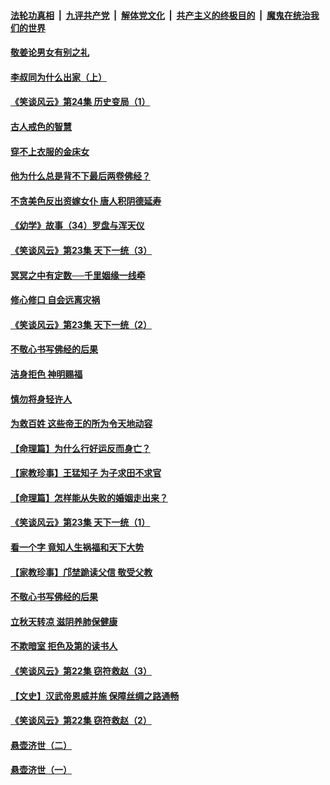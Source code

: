 ####  [法轮功真相](../../../../basic/blob/master/README.md?t=08170026) &nbsp;|&nbsp; [九评共产党](../../../../9ping.md/blob/master/README.md?t=08170026) &nbsp;|&nbsp; [解体党文化](../../../../jtdwh.md/blob/master/README.md?t=08170026)  &nbsp;|&nbsp; [共产主义的终极目的](../../../../gczydzjmd.md/blob/master/README.md?t=08170026) &nbsp;|&nbsp; [魔鬼在统治我们的世界](../../../../mgztzwmdsj.md/blob/master/README.md?t=08170026) 

#### [敬姜论男女有别之礼](../pages/prog647/a102645258.md?t=08170026) 

#### [李叔同为什么出家（上）](../pages/prog647/a102645242.md?t=08170026) 

#### [《笑谈风云》第24集 历史变局（1）](../pages/prog647/a102645211.md?t=08170026) 

#### [古人戒色的智慧](../pages/prog647/a102644639.md?t=08170026) 

#### [穿不上衣服的金床女](../pages/prog647/a102644620.md?t=08170026) 

#### [他为什么总是背不下最后两卷佛经？](../pages/prog647/a102644587.md?t=08170026) 

#### [不贪美色反出资嫁女仆 唐人积阴德延寿](../pages/prog647/a102643957.md?t=08170026) 

#### [《幼学》故事（34）罗盘与浑天仪](../pages/prog647/a102643951.md?t=08170026) 

#### [《笑谈风云》第23集 天下一统（3）](../pages/prog647/a102643937.md?t=08170026) 

#### [冥冥之中有定数──千里姻缘一线牵](../pages/prog647/a102643074.md?t=08170026) 

#### [修心修口 自会远离灾祸](../pages/prog647/a102643036.md?t=08170026) 

#### [《笑谈风云》第23集 天下一统（2）](../pages/prog647/a102643014.md?t=08170026) 

#### [不敬心书写佛经的后果](../pages/prog647/a102642368.md?t=08170026) 

#### [洁身拒色 神明赐福](../pages/prog647/a102642363.md?t=08170026) 

#### [慎勿将身轻许人](../pages/prog647/a102642222.md?t=08170026) 

#### [为救百姓 这些帝王的所为令天地动容](../pages/prog647/a102642052.md?t=08170026) 

#### [【命理篇】为什么行好运反而身亡？](../pages/prog647/a102641592.md?t=08170026) 

#### [【家教珍事】王猛知子 为子求田不求官](../pages/prog647/a102641580.md?t=08170026) 

#### [【命理篇】怎样能从失败的婚姻走出来？](../pages/prog647/a102640802.md?t=08170026) 

#### [《笑谈风云》第23集 天下一统（1）](../pages/prog647/a102640791.md?t=08170026) 

#### [看一个字 竟知人生祸福和天下大势](../pages/prog647/a102640137.md?t=08170026) 

#### [【家教珍事】邝埜跪读父信 敬受父教](../pages/prog647/a102640131.md?t=08170026) 

#### [不敬心书写佛经的后果](../pages/prog647/a102639970.md?t=08170026) 

#### [立秋天转凉 滋阴养肺保健康](../pages/prog647/a102639236.md?t=08170026) 

#### [不欺暗室 拒色及第的读书人](../pages/prog647/a102639223.md?t=08170026) 

#### [《笑谈风云》第22集 窃符救赵（3）](../pages/prog647/a102639213.md?t=08170026) 

#### [【文史】汉武帝恩威并施 保障丝绸之路通畅](../pages/prog647/a102638665.md?t=08170026) 

#### [《笑谈风云》第22集 窃符救赵（2）](../pages/prog647/a102638635.md?t=08170026) 

#### [悬壶济世（二）](../pages/prog647/a102637876.md?t=08170026) 

#### [悬壶济世（一）](../pages/prog647/a102637864.md?t=08170026) 

